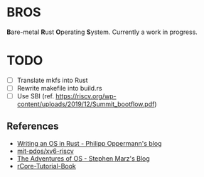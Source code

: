 # BROS

**B**are-metal **R**ust **O**perating **S**ystem.
Currently a work in progress.

# TODO
* [ ] Translate mkfs into Rust
* [ ] Rewrite makefile into build.rs
* [ ] Use SBI (ref. https://riscv.org/wp-content/uploads/2019/12/Summit_bootflow.pdf)

## References
* [Writing an OS in Rust - Philipp Oppermann's blog](https://os.phil-opp.com/)
* [mit-pdos/xv6-riscv](https://github.com/mit-pdos/xv6-riscv)
* [The Adventures of OS - Stephen Marz's Blog](http://osblog.stephenmarz.com/)
* [rCore-Tutorial-Book](https://rcore-os.cn/rCore-Tutorial-Book-v3)
